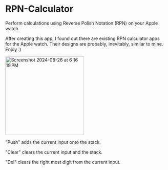 # RPN-Calculator

Perform calculations using Reverse Polish Notation (RPN) on your Apple watch.

After creating this app, I found out there are existing RPN calculator apps for the Apple watch. Their designs are probably, inevitably, similar to mine. Enjoy :) 

<img width="245" alt="Screenshot 2024-08-26 at 6 16 19 PM" src="https://github.com/user-attachments/assets/36d1f15d-f0f8-4cc9-993e-174877eac56a">

"Push" adds the current input onto the stack.

"Clear" clears the current input and the stack.

"Del" clears the right most digit from the current input.
